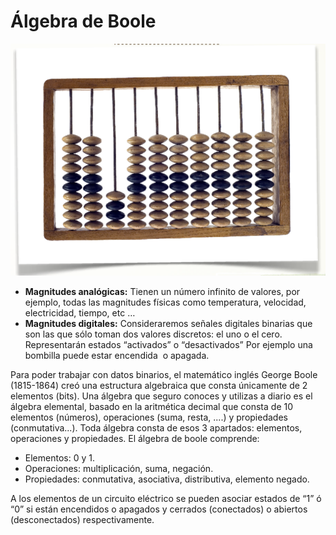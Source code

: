 
# Álgebra de Boole

![](img/Captura_de_pantalla_2015-05-08_a_las_10.33.55.png)
- **Magnitudes analógicas:** Tienen un número infinito de valores, por ejemplo, todas las magnitudes físicas como temperatura, velocidad, electricidad, tiempo, etc …
- **Magnitudes digitales:** Consideraremos señales digitales binarias que son las que sólo toman dos valores discretos: el uno o el cero. Representarán estados “activados” o “desactivados” Por ejemplo una bombilla puede estar encendida  o apagada.



Para poder trabajar con datos binarios, el matemático inglés George Boole (1815-1864) creó una estructura algebraica que consta únicamente de 2 elementos (bits). Una álgebra que seguro conoces y utilizas a diario es el álgebra elemental, basado en la aritmética decimal que consta de 10 elementos (números), operaciones (suma, resta, ....) y propiedades (conmutativa...). Toda álgebra consta de esos 3 apartados: elementos, operaciones y propiedades. El álgebra de boole comprende:

- Elementos: 0 y 1. 
- Operaciones: multiplicación, suma, negación.
- Propiedades: conmutativa, asociativa, distributiva, elemento negado.

A los elementos de un circuito eléctrico se pueden asociar estados de “1” ó “0” si están encendidos o apagados y cerrados (conectados) o abiertos (desconectados) respectivamente.



